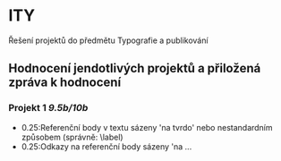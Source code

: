 # ITY
Řešení projektů do předmětu Typografie a publikování
## Hodnocení jendotlivých projektů a přiložená zpráva k hodnocení

### Projekt 1 ***9.5b/10b***
- 0.25:Referenční body v textu sázeny 'na tvrdo' nebo nestandardním způsobem (správně: \label)
- 0.25:Odkazy na referenční body sázeny 'na ...
